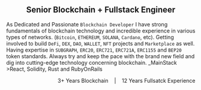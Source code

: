 <h2 align="center">Senior Blockchain + Fullstack Engineer</h2>

As Dedicated and Passionate `Blockchain Developer` I have strong fundamentals of blockchain technology and incredible experience in various types of networks. (`Bitcoin`, `ETHEREUM`, `SOLANA`, `Cardano`, etc). Getting involved to build `DeFi`, `DEX`, `DAO`, `WALLET`, `NFT` projects and `Marketplace` as well. Having expertise in `SUBGRAPH`, `ERC20`, `ERC721`, `ERC721A`, `ERC1155` and `BEP20` token standards. Always try and keep the pace with the brand new field and dig into cutting-edge technology concerning blockchain.
_MainStack >React, Solidity, Rust and RubyOnRails

<p align="right">3+ Years Blockchain &nbsp;&nbsp; | &nbsp;&nbsp; 12 Years Fullsatck Experience</p>
